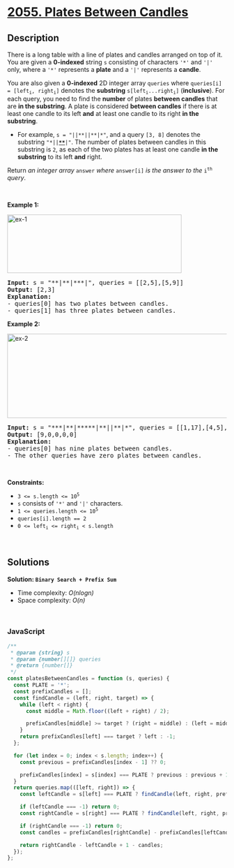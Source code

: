 # [2055. Plates Between Candles](https://leetcode.com/problems/plates-between-candles)

## Description

<div class="elfjS" data-track-load="description_content"><p>There is a long table with a line of plates and candles arranged on top of it. You are given a <strong>0-indexed</strong> string <code>s</code> consisting of characters <code>'*'</code> and <code>'|'</code> only, where a <code>'*'</code> represents a <strong>plate</strong> and a <code>'|'</code> represents a <strong>candle</strong>.</p>

<p>You are also given a <strong>0-indexed</strong> 2D integer array <code>queries</code> where <code>queries[i] = [left<sub>i</sub>, right<sub>i</sub>]</code> denotes the <strong>substring</strong> <code>s[left<sub>i</sub>...right<sub>i</sub>]</code> (<strong>inclusive</strong>). For each query, you need to find the <strong>number</strong> of plates <strong>between candles</strong> that are <strong>in the substring</strong>. A plate is considered <strong>between candles</strong> if there is at least one candle to its left <strong>and</strong> at least one candle to its right <strong>in the substring</strong>.</p>

<ul>
	<li>For example, <code>s = "||**||**|*"</code>, and a query <code>[3, 8]</code> denotes the substring <code>"*||<strong><u>**</u></strong>|"</code>. The number of plates between candles in this substring is <code>2</code>, as each of the two plates has at least one candle <strong>in the substring</strong> to its left <strong>and</strong> right.</li>
</ul>

<p>Return <em>an integer array</em> <code>answer</code> <em>where</em> <code>answer[i]</code> <em>is the answer to the</em> <code>i<sup>th</sup></code> <em>query</em>.</p>

<p>&nbsp;</p>
<p><strong class="example">Example 1:</strong></p>
<img alt="ex-1" src="https://assets.leetcode.com/uploads/2021/10/04/ex-1.png" style="width: 400px; height: 134px;">
<pre><strong>Input:</strong> s = "**|**|***|", queries = [[2,5],[5,9]]
<strong>Output:</strong> [2,3]
<strong>Explanation:</strong>
- queries[0] has two plates between candles.
- queries[1] has three plates between candles.
</pre>

<p><strong class="example">Example 2:</strong></p>
<img alt="ex-2" src="https://assets.leetcode.com/uploads/2021/10/04/ex-2.png" style="width: 600px; height: 193px;">
<pre><strong>Input:</strong> s = "***|**|*****|**||**|*", queries = [[1,17],[4,5],[14,17],[5,11],[15,16]]
<strong>Output:</strong> [9,0,0,0,0]
<strong>Explanation:</strong>
- queries[0] has nine plates between candles.
- The other queries have zero plates between candles.
</pre>

<p>&nbsp;</p>
<p><strong>Constraints:</strong></p>

<ul>
	<li><code>3 &lt;= s.length &lt;= 10<sup>5</sup></code></li>
	<li><code>s</code> consists of <code>'*'</code> and <code>'|'</code> characters.</li>
	<li><code>1 &lt;= queries.length &lt;= 10<sup>5</sup></code></li>
	<li><code>queries[i].length == 2</code></li>
	<li><code>0 &lt;= left<sub>i</sub> &lt;= right<sub>i</sub> &lt; s.length</code></li>
</ul>
</div>

<p>&nbsp;</p>

## Solutions

**Solution: `Binary Search + Prefix Sum`**

- Time complexity: <em>O(nlogn)</em>
- Space complexity: <em>O(n)</em>

<p>&nbsp;</p>

### **JavaScript**

```js
/**
 * @param {string} s
 * @param {number[][]} queries
 * @return {number[]}
 */
const platesBetweenCandles = function (s, queries) {
  const PLATE = '*';
  const prefixCandles = [];
  const findCandle = (left, right, target) => {
    while (left < right) {
      const middle = Math.floor((left + right) / 2);

      prefixCandles[middle] >= target ? (right = middle) : (left = middle + 1);
    }
    return prefixCandles[left] === target ? left : -1;
  };

  for (let index = 0; index < s.length; index++) {
    const previous = prefixCandles[index - 1] ?? 0;

    prefixCandles[index] = s[index] === PLATE ? previous : previous + 1;
  }
  return queries.map(([left, right]) => {
    const leftCandle = s[left] === PLATE ? findCandle(left, right, prefixCandles[left] + 1) : left;

    if (leftCandle === -1) return 0;
    const rightCandle = s[right] === PLATE ? findCandle(left, right, prefixCandles[right]) : right;

    if (rightCandle === -1) return 0;
    const candles = prefixCandles[rightCandle] - prefixCandles[leftCandle] + 1;

    return rightCandle - leftCandle + 1 - candles;
  });
};
```
